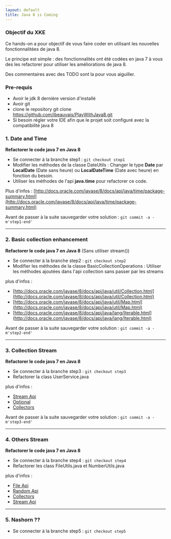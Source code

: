 ```yaml
---
layout: default
title: Java 8 is Coming
---
```


### Objectif du XKE

Ce hands-on a pour objectif de vous faire coder en utilisant les nouvelles fonctionnalitées de java 8.

Le principe est simple : des fonctionnalités ont été codées en java 7 à vous des les refactorer pour utiliser les améliorations de java 8.

Des commentaires avec des TODO sont la pour vous aiguiller.

### Pre-requis
* Avoir le jdk 8 dernière version d'installé
* Avoir git
* clone le repository git clone https://github.com/ibeauvais/PlayWithJava8.git
* Si besoin régler votre IDE afin que le projet soit configuré avec la compatibilité java 8

### 1. Date and Time
**Refactorer le code java 7 en Java 8**

* Se connecter à la branche step1 :
    `git checkout step1`
* Modifier les méthodes de la classe DateUtils : Changer le type **Date** par **LocalDate** (Date sans heure) ou **LocalDateTime** (Date avec heure) en fonction du besoin.
* Utiliser les méthodes de l'api **java.time** pour refactorer ce code.

Plus d'infos : [http://docs.oracle.com/javase/8/docs/api/java/time/package-summary.html](http://docs.oracle.com/javase/8/docs/api/java/time/package-summary.html)

Avant de passer à la suite sauvegarder votre solution : `git commit -a -m'step1-end' `

-----------------
### 2. Basic collection enhancement
 **Refactorer le code java 7 en Java 8**  (Sans utiliser stream())

 * Se connecter à la branche step2 :
     `git checkout step2`
 * Modifier les méthodes de la classe BasicCollectionOperations : Utiliser les méthodes ajoutées dans l'api collection sans passer par les streams

 plus d'infos :

 * [http://docs.oracle.com/javase/8/docs/api/java/util/Collection.html](http://docs.oracle.com/javase/8/docs/api/java/util/Collection.html)
 * [http://docs.oracle.com/javase/8/docs/api/java/util/Map.html](http://docs.oracle.com/javase/8/docs/api/java/util/Map.html)
 * [http://docs.oracle.com/javase/8/docs/api/java/lang/Iterable.html](http://docs.oracle.com/javase/8/docs/api/java/lang/Iterable.html)


Avant de passer à la suite sauvegarder votre solution : `git commit -a -m'step2-end' `

-----------------
### 3. Collection Stream
 **Refactorer le code java 7 en Java 8**

 * Se connecter à la branche step3 :
      `git checkout step3`
 * Refactorer la class UserService.java

 plus d'infos :
  * [Stream Api](http://docs.oracle.com/javase/8/docs/api/java/util/stream/Stream.html)
  * [Optional](http://docs.oracle.com/javase/8/docs/api/java/util/Optional.html)
  * [Collectors](http://docs.oracle.com/javase/8/docs/api/java/util/stream/Collectors.html)


Avant de passer à la suite sauvegarder votre solution : `git commit -a -m'step3-end' `

  -----------------
### 4. Others Stream
 **Refactorer le code java 7 en Java 8**

 * Se connecter à la branche step4 :
      `git checkout step4`
 * Refactorer les class FileUtils.java et NumberUtils.java

 plus d'infos :
   * [File Api](http://docs.oracle.com/javase/8/docs/api/java/nio/file/Files.html)
   * [Random Api](http://docs.oracle.com/javase/8/docs/api/java/util/Random.html)
   * [Collectors](http://docs.oracle.com/javase/8/docs/api/java/util/stream/Collectors.html)
   * [Stream Api](http://docs.oracle.com/javase/8/docs/api/java/util/stream/Stream.html)

  -----------------
### 5. Nashorn ??

 * Se connecter à la branche step5 :
      `git checkout step5`
